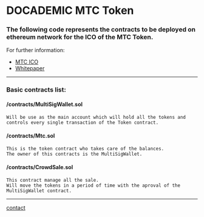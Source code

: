 # DOCADEMIC MTC Token

### The following code represents the contracts to be deployed on ethereum network for the ICO of the MTC Token.

For further information:
* [MTC ICO](https://ico.docademic.com)
* [Whitepaper](https://cdn.docademic.com/documents/Docademic+ICO+White+Paper.pdf)
---

### Basic contracts list:

#### /contracts/MultiSigWallet.sol
	Will be use as the main account which will hold all the tokens and controls every single transaction of the Token contract.

#### /contracts/Mtc.sol
	This is the token contract who takes care of the balances.
    The owner of this contracts is the MultiSigWallet.

#### /contracts/CrowdSale.sol
	This contract manage all the sale.
    Will move the tokens in a period of time with the aproval of the MultiSigWallet contract.

---
[contact](mailto:github@docademic.com)